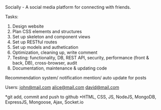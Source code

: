 Socially - A social media platform for connecting with friends.

Tasks:
1. Design website
2. Plan CSS elements and structures
3. Set up skeleton and component views
4. Set up RESTful routes
5. Set up models and authetication
6. Optimization, cleaning up, write comment
7. Testing: functionality, DB, REST API, security, performance (front & back, DB), cross-browser, audit
8. Documentation, maintenance & updating code

Recommendation system/ notification mention/ auto update for posts

Users:
john@mail.com
alice@mail.com
david@mail.com

*git add, commit and push to github
*HTML, CSS, JS, NodeJS, MongoDB, ExpressJS, Mongoose, Ajax, Socket.io